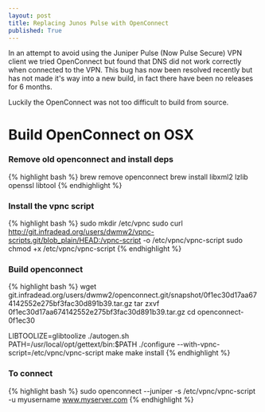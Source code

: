 ```yaml
---
layout: post
title: Replacing Junos Pulse with OpenConnect
published: True
---
```


In an attempt to avoid using the Juniper Pulse (Now Pulse Secure) VPN client we tried OpenConnect but found that DNS did not work correctly when connected to the VPN.
This bug has now been resolved recently but has not made it's way into a new build, in fact there have been no releases for 6 months.

Luckily the OpenConnect was not too difficult to build from source.

# Build OpenConnect on OSX

### Remove old openconnect and install deps

{% highlight bash %}
brew remove openconnect
brew install libxml2 lzlib openssl libtool
{% endhighlight %}

### Install the vpnc script

{% highlight bash %}
sudo mkdir /etc/vpnc
sudo curl http://git.infradead.org/users/dwmw2/vpnc-scripts.git/blob_plain/HEAD:/vpnc-script -o /etc/vpnc/vpnc-script
sudo chmod +x /etc/vpnc/vpnc-script
{% endhighlight %}

### Build openconnect

{% highlight bash %}
wget git.infradead.org/users/dwmw2/openconnect.git/snapshot/0f1ec30d17aa674142552e275bf3fac30d891b39.tar.gz
tar zxvf 0f1ec30d17aa674142552e275bf3fac30d891b39.tar.gz
cd openconnect-0f1ec30

LIBTOOLIZE=glibtoolize ./autogen.sh
PATH=/usr/local/opt/gettext/bin:$PATH
./configure --with-vpnc-script=/etc/vpnc/vpnc-script
make
make install
{% endhighlight %}

### To connect

{% highlight bash %}
sudo openconnect --juniper -s /etc/vpnc/vpnc-script -u myusername www.myserver.com
{% endhighlight %}
